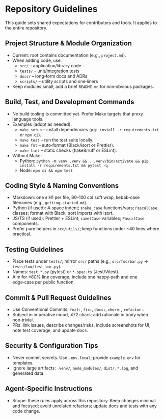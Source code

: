 # Repository Guidelines

This guide sets shared expectations for contributors and tools. It applies to the entire repository.

## Project Structure & Module Organization
- Current: root contains documentation (e.g., `project.md`).
- When adding code, use:
  - `src/` – application/library code
  - `tests/` – unit/integration tests
  - `docs/` – long‑form docs and ADRs
  - `scripts/` – utility scripts and one‑liners
- Keep modules small; add a brief `README.md` for non‑obvious packages.

## Build, Test, and Development Commands
- No build tooling is committed yet. Prefer Make targets that proxy language tools.
- Examples (adopt as needed):
  - `make setup` – install dependencies (`pip install -r requirements.txt` or `npm ci`).
  - `make test` – run the test suite locally.
  - `make fmt` – auto‑format (Black/isort or Prettier).
  - `make lint` – static checks (flake8/ruff or ESLint).
- Without Make:
  - Python: `python -m venv .venv && . .venv/bin/activate && pip install -r requirements.txt && pytest -q`
  - Node: `npm ci && npm test`

## Coding Style & Naming Conventions
- Markdown: one `#` H1 per file, 80–100 col soft wrap, kebab‑case filenames (e.g., `getting-started.md`).
- Python (if used): 4‑space indent; `snake_case` functions/vars; `PascalCase` classes; format with Black; sort imports with isort.
- JS/TS (if used): Prettier + ESLint; `camelCase` variables; `PascalCase` components.
- Prefer pure helpers in `src/utils/`; keep functions under ~40 lines where practical.

## Testing Guidelines
- Place tests under `tests/`; mirror `src/` paths (e.g., `src/foo/bar.py` → `tests/foo/test_bar.py`).
- Names: `test_*.py` (pytest) or `*.spec.ts` (Jest/Vitest).
- Aim for ≥80% line coverage; include one happy‑path and one edge‑case per public function.

## Commit & Pull Request Guidelines
- Use Conventional Commits: `feat:`, `fix:`, `docs:`, `chore:`, `refactor:`.
- Subject in imperative mood, ≤72 chars; add rationale in body when non‑trivial.
- PRs: link issues, describe changes/risks, include screenshots for UI, note test coverage, and update docs.

## Security & Configuration Tips
- Never commit secrets. Use `.env.local`; provide `example.env` for templates.
- Ignore large artifacts: `.venv/`, `node_modules/`, `dist/`, `*.log`, and generated data.

## Agent‑Specific Instructions
- Scope: these rules apply across this repository. Keep changes minimal and focused; avoid unrelated refactors; update docs and tests with any code change.

